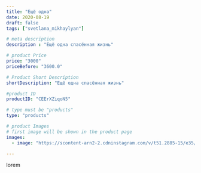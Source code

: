 ```yaml
---
title: "Ещё одна"
date: 2020-08-19
draft: false
tags: ["svetlana_mikhaylyan"]

# meta description
description : "Ещё одна спасённая жизнь"

# product Price
price: "3000"
priceBefore: "3600.0"

# Product Short Description
shortDescription: "Ещё одна спасённая жизнь"

#product ID
productID: "CEErXZiqoN5"

# type must be "products"
type: "products"

# product Images
# first image will be shown in the product page
images:
  - image: "https://scontent-arn2-2.cdninstagram.com/v/t51.2885-15/e35/118070382_293446185285980_9088710357471153669_n.jpg?se=7&tp=1&_nc_ht=scontent-arn2-2.cdninstagram.com&_nc_cat=108&_nc_ohc=uKjtv1SkoDAAX826rlQ&oh=fdd7af4872f9c0de9771824b84132b6d&oe=60724278&ig_cache_key=MjM3OTIxNzIyNzEzMTU1MjYzMw%3D%3D.2"

---
```

lorem
